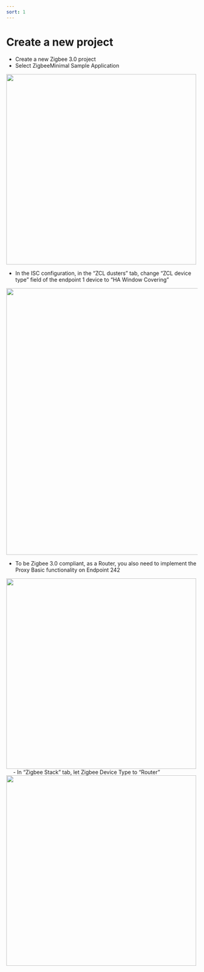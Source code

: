 ```yaml
---
sort: 1
---
```


# Create a new project

-	Create a new Zigbee 3.0 project
-	Select ZigbeeMinimal Sample Application

<img src="../images/ho1_0.png" alt="" width="500" class="center">

-	In the ISC configuration, in the “ZCL dusters” tab, change “ZCL device type” field of the endpoint 1 device to “HA Window Covering”

<img src="../images/ho1_1.png" alt="" width="700" class="center">

-	To be Zigbee 3.0 compliant, as a Router, you also need to implement the Proxy Basic functionality on Endpoint 242

<img src="../images/ho1_2.png" alt="" width="500" class="center">
 
-	In “Zigbee Stack” tab, let Zigbee Device Type to “Router”

<img src="../images/ho1_3.png" alt="" width="500" class="center">

 
